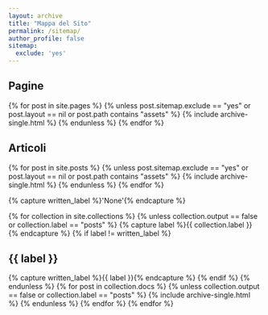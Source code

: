 ```yaml
---
layout: archive
title: "Mappa del Sito"
permalink: /sitemap/
author_profile: false
sitemap:
  exclude: 'yes'
---
```


<h2>Pagine</h2>
{% for post in site.pages %}
  {% unless post.sitemap.exclude == "yes" or post.layout == nil or post.path contains "assets" %}
    {% include archive-single.html %}
  {% endunless %}
{% endfor %}

<h2>Articoli</h2>
{% for post in site.posts %}
{% unless post.sitemap.exclude == "yes" or post.layout == nil or post.path contains "assets" %}
  {% include archive-single.html %}
{% endunless %}
{% endfor %}

{% capture written_label %}'None'{% endcapture %}

{% for collection in site.collections %}
{% unless collection.output == false or collection.label == "posts" %}
  {% capture label %}{{ collection.label }}{% endcapture %}
  {% if label != written_label %}
  <h2>{{ label }}</h2>
  {% capture written_label %}{{ label }}{% endcapture %}
  {% endif %}
{% endunless %}
{% for post in collection.docs %}
  {% unless collection.output == false or collection.label == "posts" %}
  {% include archive-single.html %}
  {% endunless %}
{% endfor %}
{% endfor %}
